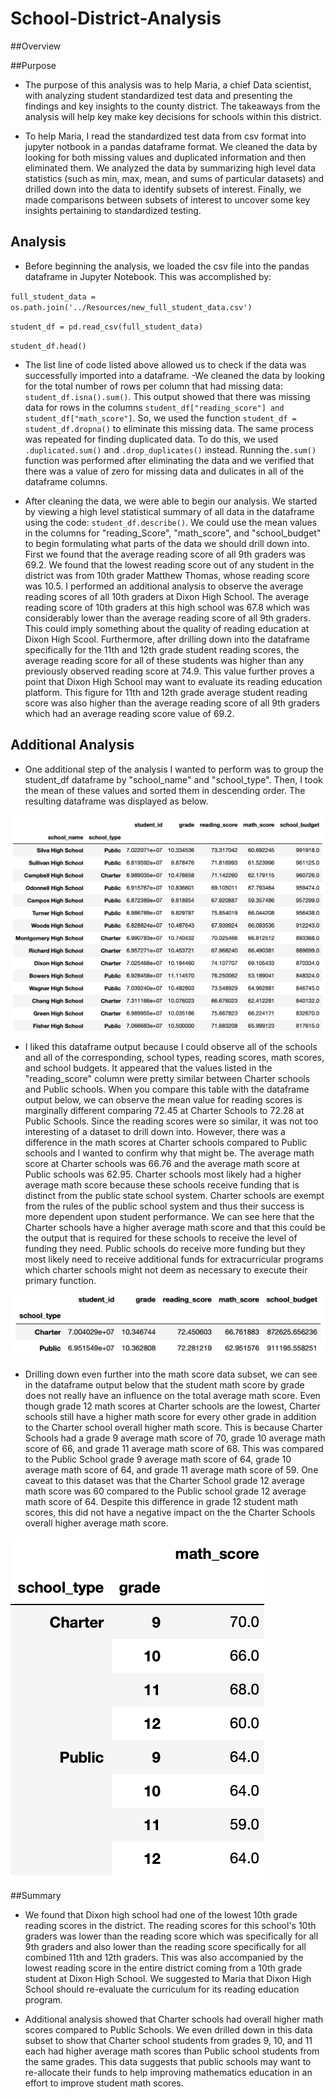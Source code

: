 
# School-District-Analysis

##Overview


##Purpose
- The purpose of this analysis was to help Maria, a chief Data scientist, with analyzing student standardized test data and presenting the findings and key insights to the county district. The takeaways from the analysis will help key make key decisions for schools within this district.

- To help Maria, I read the standardized test data from csv format into jupyter notbook in a pandas dataframe format. We cleaned the data by looking for both missing values and duplicated information and then eliminated them. We analyzed the data by summarizing high level data statistics (such as min, max, mean, and sums of particular datasets) and drilled down into the data to identify subsets of interest. Finally, we made comparisons between subsets of interest to uncover some key insights pertaining to standardized testing.

## Analysis

- Before beginning the analysis, we loaded the csv file into the pandas dataframe in Jupyter Notebook. This was accomplished by:

`full_student_data = os.path.join('../Resources/new_full_student_data.csv')`

`student_df = pd.read_csv(full_student_data)`

`student_df.head()`

- The list line of code listed above allowed us to check if the data was successfully imported into a dataframe.
-We cleaned the data by looking for the total number of rows per column that had missing data: `student_df.isna().sum()`. This output showed that there was missing data for rows in the columns `student_df["reading_score"] and student_df["math_score"]`. 
So, we used the function `student_df = student_df.dropna()` to eliminate this missing data. The same process was repeated for finding duplicated data. To do this, we used `.duplicated.sum()` and `.drop_duplicates()` instead. Running the`.sum()` function was performed after eliminating the data and we verified that there was a value of zero for missing data and dulicates in all of the dataframe columns.
 
- After cleaning the data, we were able to begin our analysis. We started by viewing a high level statistical summary of all data in the dataframe using the code: `student_df.describe()`. We could use the mean values in the columns for "reading_Score", "math_score", and "school_budget" to begin formulating what parts of the data we should drill down into. First we found that the average reading score of all 9th graders was 69.2. We found that the lowest reading score out of any student in the district was from 10th grader Matthew Thomas, whose reading score was 10.5. I performed an additional analysis to observe the average reading scores of all 10th graders at Dixon High School. The average reading score of 10th graders at this high school was 67.8 which was considerably lower than the average reading score of all 9th graders. This could imply something about the quality of reading education at Dixon High Scool. Furthermore, after drilling down into the dataframe specifically for the 11th and 12th grade student reading scores, the average reading score for all of these students was higher than any previously observed reading score at 74.9. This value further proves a point that Dixon High School may want to evaluate its reading education platform. This figure for 11th and 12th grade average student reading score was also higher than the average reading score of all 9th graders which had an average reading score value of 69.2. 


## Additional Analysis

- One additional step of the analysis I wanted to perform was to group the student_df dataframe by "school_name" and "school_type". Then, I took the mean of these values and sorted them in descending order. The resulting dataframe was displayed as below.

![student_df.groupby](https://github.com/willmino/School_District_Analysis/blob/main/student_df.groupby.png)

- I liked this dataframe output because I could observe all of the schools and all of the corresponding, school types, reading scores, math scores, and school budgets. It appeared that the values listed in the "reading_score" column were pretty similar between Charter schools and Public schools. When you compare this table with the dataframe output below, we can observe the mean value for reading scores is marginally different comparing 72.45 at Charter Schools to 72.28 at Public Schools. Since the reading scores were so similar, it was not too interesting of a dataset to drill down into. However, there was a difference in the math scores at Charter schools compared to Public schools and I wanted to confirm why that might be. The average math score at Charter schools was 66.76 and the average math score at Public schools was 62.95. Charter schools most likely had a higher average math score because these schools receive funding that is distinct from the public state school system. Charter schools are exempt from the rules of the public school system and thus their success is more dependent upon student performance. We can see here that the Charter schools have a higher average math score and that this could be the output that is required for these schools to receive the level of funding they need. Public schools do receive more funding but they most likely need to receive additional funds for extracurricular programs which charter schools might not deem as necessary to execute their primary function.

![schooltype_gb_mean](https://github.com/willmino/School_District_Analysis/blob/main/schooltype_gb_mean_.png)

- Drilling down even further into the math score data subset, we can see in the dataframe output below that the student math score by grade does not really have an influence on the total average math score. Even though grade 12 math scores at Charter schools are the lowest, Charter schools still have a higher math score for every other grade in addition to the Charter school overall higher math score. This is because Charter Schools had a grade 9 average math score of 70, grade 10 average math score of 66, and grade 11 average math score of 68. This was compared to the Public School grade 9 average math score of 64, grade 10 average math score of 64, and grade 11 average math score of 59. One caveat to this dataset was that the Charter School grade 12 average math score was 60 compared to the Public school grade 12 average math score of 64. Despite this difference in grade 12 student math scores, this did not have a negative impact on the the Charter Schools overall higher average math score.

![schooltype_grade_mathscore](https://github.com/willmino/School_District_Analysis/blob/main/schooltype_grade_mathscore.png)

##Summary

- We found that Dixon high school had one of the lowest 10th grade reading scores in the district. The reading scores for this school's 10th graders was lower than the reading score which was specifically for all 9th graders and also lower than the reading score specifically for all combined 11th and 12th graders. This was also accompanied by the lowest reading score in the entire district coming from a 10th grade student at Dixon High School. We suggested to Maria that Dixon High School should re-evaluate the curriculum for its reading education program.

- Additional analysis showed that Charter schools had overall higher math scores compared to Public Schools. We even drilled down in this data subset to show that Charter school students from grades 9, 10, and 11 each had higher average math scores than Public school students from the same grades. This data suggests that public schools may want to re-allocate their funds to help improving mathematics education in an effort to improve student math scores.
